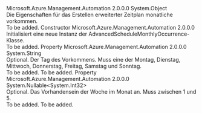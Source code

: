 <Type Name="AdvancedScheduleMonthlyOccurrence" FullName="Microsoft.Azure.Management.Automation.Models.AdvancedScheduleMonthlyOccurrence">
  <TypeSignature Language="C#" Value="public class AdvancedScheduleMonthlyOccurrence" />
  <TypeSignature Language="ILAsm" Value=".class public auto ansi beforefieldinit AdvancedScheduleMonthlyOccurrence extends System.Object" />
  <TypeSignature Language="DocId" Value="T:Microsoft.Azure.Management.Automation.Models.AdvancedScheduleMonthlyOccurrence" />
  <TypeSignature Language="VB.NET" Value="Public Class AdvancedScheduleMonthlyOccurrence" />
  <TypeSignature Language="F#" Value="type AdvancedScheduleMonthlyOccurrence = class" />
  <AssemblyInfo>
    <AssemblyName>Microsoft.Azure.Management.Automation</AssemblyName>
    <AssemblyVersion>2.0.0.0</AssemblyVersion>
  </AssemblyInfo>
  <Base>
    <BaseTypeName>System.Object</BaseTypeName>
  </Base>
  <Interfaces />
  <Docs>
    <summary>
            Die Eigenschaften für das Erstellen erweiterter Zeitplan monatliche vorkommen.
            </summary>
    <remarks>To be added.</remarks>
  </Docs>
  <Members>
    <Member MemberName=".ctor">
      <MemberSignature Language="C#" Value="public AdvancedScheduleMonthlyOccurrence ();" />
      <MemberSignature Language="ILAsm" Value=".method public hidebysig specialname rtspecialname instance void .ctor() cil managed" />
      <MemberSignature Language="DocId" Value="M:Microsoft.Azure.Management.Automation.Models.AdvancedScheduleMonthlyOccurrence.#ctor" />
      <MemberSignature Language="VB.NET" Value="Public Sub New ()" />
      <MemberType>Constructor</MemberType>
      <AssemblyInfo>
        <AssemblyName>Microsoft.Azure.Management.Automation</AssemblyName>
        <AssemblyVersion>2.0.0.0</AssemblyVersion>
      </AssemblyInfo>
      <Parameters />
      <Docs>
        <summary>
            Initialisiert eine neue Instanz der AdvancedScheduleMonthlyOccurrence-Klasse.
            </summary>
        <remarks>To be added.</remarks>
      </Docs>
    </Member>
    <Member MemberName="Day">
      <MemberSignature Language="C#" Value="public string Day { get; set; }" />
      <MemberSignature Language="ILAsm" Value=".property instance string Day" />
      <MemberSignature Language="DocId" Value="P:Microsoft.Azure.Management.Automation.Models.AdvancedScheduleMonthlyOccurrence.Day" />
      <MemberSignature Language="VB.NET" Value="Public Property Day As String" />
      <MemberSignature Language="F#" Value="member this.Day : string with get, set" Usage="Microsoft.Azure.Management.Automation.Models.AdvancedScheduleMonthlyOccurrence.Day" />
      <MemberType>Property</MemberType>
      <AssemblyInfo>
        <AssemblyName>Microsoft.Azure.Management.Automation</AssemblyName>
        <AssemblyVersion>2.0.0.0</AssemblyVersion>
      </AssemblyInfo>
      <ReturnValue>
        <ReturnType>System.String</ReturnType>
      </ReturnValue>
      <Docs>
        <summary>
            Optional. Der Tag des Vorkommens. Muss eine der Montag, Dienstag, Mittwoch, Donnerstag, Freitag, Samstag und Sonntag.
            </summary>
        <value>To be added.</value>
        <remarks>To be added.</remarks>
      </Docs>
    </Member>
    <Member MemberName="Occurrence">
      <MemberSignature Language="C#" Value="public Nullable&lt;int&gt; Occurrence { get; set; }" />
      <MemberSignature Language="ILAsm" Value=".property instance valuetype System.Nullable`1&lt;int32&gt; Occurrence" />
      <MemberSignature Language="DocId" Value="P:Microsoft.Azure.Management.Automation.Models.AdvancedScheduleMonthlyOccurrence.Occurrence" />
      <MemberSignature Language="VB.NET" Value="Public Property Occurrence As Nullable(Of Integer)" />
      <MemberSignature Language="F#" Value="member this.Occurrence : Nullable&lt;int&gt; with get, set" Usage="Microsoft.Azure.Management.Automation.Models.AdvancedScheduleMonthlyOccurrence.Occurrence" />
      <MemberType>Property</MemberType>
      <AssemblyInfo>
        <AssemblyName>Microsoft.Azure.Management.Automation</AssemblyName>
        <AssemblyVersion>2.0.0.0</AssemblyVersion>
      </AssemblyInfo>
      <ReturnValue>
        <ReturnType>System.Nullable&lt;System.Int32&gt;</ReturnType>
      </ReturnValue>
      <Docs>
        <summary>
            Optional. Das Vorhandensein der Woche im Monat an. Muss zwischen 1 und 5.
            </summary>
        <value>To be added.</value>
        <remarks>To be added.</remarks>
      </Docs>
    </Member>
  </Members>
</Type>